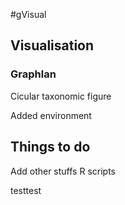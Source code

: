 #gVisual

## Visualisation

### Graphlan
Cicular taxonomic figure


Added environment



## Things to do
Add other stuffs
R scripts

testtest

